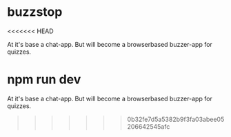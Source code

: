 # buzzstop
<<<<<<< HEAD

At it's base a chat-app. But will become a browserbased buzzer-app for quizzes.

npm run dev
=======
At it's base a chat-app. But will become a browserbased buzzer-app for quizzes.
>>>>>>> 0b32fe7d5a5382b9f3fa03abee05206642545afc

